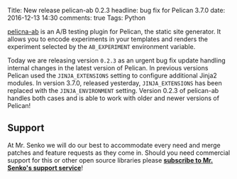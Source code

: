 Title: New release pelican-ab 0.2.3
headline: bug fix for Pelican 3.7.0
date: 2016-12-13 14:30
comments: true
Tags: Python

[pelicna-ab](https://github.com/MrSenko/pelican-ab) is an A/B testing plugin
for Pelican, the static site generator. It allows you to encode experiments in
your templates and renders the experiment selected by the `AB_EXPERIMENT`
environment variable.

Today we are releasing version `0.2.3` as an urgent bug fix update handling
internal changes in the latest version of Pelican.
In previous versions Pelican used the `JINJA_EXTENSIONS` setting to
configure additional Jinja2 modules. In version 3.7.0, released yesterday,
`JINJA_EXTENSIONS` has been replaced with the `JINJA_ENVIRONMENT` setting.
Version 0.2.3 of pelican-ab handles both cases and is able to work with older
and newer versions of Pelican!

Support
--------

At Mr. Senko we will do our best to accommodate every need and merge patches
and feature requests as they come in. Should you need commercial support for
this or other open source libraries please
**[subscribe to Mr. Senko's support service]({filename}pages/subscribe.html)**!
